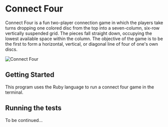 # Connect Four

Connect Four is a fun two-player connection game in which the players take turns dropping one colored disc from the top into a seven-column, six-row vertically suspended grid. The pieces fall straight down, occupying the lowest available space within the column. The objective of the game is to be the first to form a horizontal, vertical, or diagonal line of four of one's own discs.

![Connect Four
](https://upload.wikimedia.org/wikipedia/commons/thumb/a/ad/Connect_Four.gif/220px-Connect_Four.gif)

## Getting Started

This program uses the Ruby language to run a connect four game in the terminal.

## Running the tests

To be continued...

